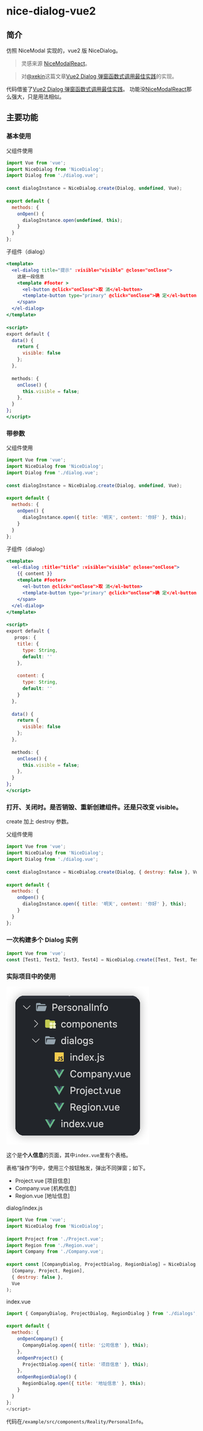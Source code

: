 # nice-dialog-vue2

## 简介

仿照 NiceModal 实现的，vue2 版 NiceDialog。

> 灵感来源 [NiceModalReact](https://github.com/eBay/nice-modal-react)。

> 对[@xekin](https://juejin.cn/user/1714893869023960/posts)这篇文章[Vue2 Dialog 弹窗函数式调用最佳实践](https://juejin.cn/post/7188056420212801591)的实现。

代码借鉴了[Vue2 Dialog 弹窗函数式调用最佳实践](https://juejin.cn/post/7188056420212801591)。
功能没[NiceModalReact](https://github.com/eBay/nice-modal-react)那么强大，只是用法相似。

## 主要功能

### 基本使用

父组件使用

```jsx
import Vue from 'vue';
import NiceDialog from 'NiceDialog';
import Dialog from './dialog.vue';

const dialogInstance = NiceDialog.create(Dialog, undefined, Vue);

export default {
  methods: {
    onOpen() {
      dialogInstance.open(undefined, this);
    }
  }
};
```

子组件（dialog）

```jsx
<template>
  <el-dialog title="提示" :visible="visible" @close="onClose">
    这是一段信息
    <template #footer >
      <el-button @click="onClose">取 消</el-button>
      <template-button type="primary" @click="onClose">确 定</el-button>
    </span>
  </el-dialog>
</template>

<script>
export default {
  data() {
    return {
      visible: false
    };
  },

  methods: {
    onClose() {
      this.visible = false;
    },
  }
};
</script>
```

### 带参数

父组件使用

```jsx
import Vue from 'vue';
import NiceDialog from 'NiceDialog';
import Dialog from './dialog.vue';

const dialogInstance = NiceDialog.create(Dialog, undefined, Vue);

export default {
  methods: {
    onOpen() {
      dialogInstance.open({ title: '明天', content: '你好' }, this);
    }
  }
};
```

子组件（dialog）

```jsx
<template>
  <el-dialog :title="title" :visible="visible" @close="onClose">
    {{ content }}
    <template #footer>
      <el-button @click="onClose">取 消</el-button>
      <template-button type="primary" @click="onClose">确 定</el-button>
    </span>
  </el-dialog>
</template>

<script>
export default {
   props: {
    title: {
      type: String,
      default: ''
    },

    content: {
      type: String,
      default: ''
    }
  },

  data() {
    return {
      visible: false
    };
  },

  methods: {
    onClose() {
      this.visible = false;
    },
  }
};
</script>
```

### 打开、关闭时。是否销毁、重新创建组件。还是只改变 visible。

create 加上 destroy 参数。

父组件使用

```jsx
import Vue from 'vue';
import NiceDialog from 'NiceDialog';
import Dialog from './dialog.vue';

const dialogInstance = NiceDialog.create(Dialog, { destroy: false }, Vue);

export default {
  methods: {
    onOpen() {
      dialogInstance.open({ title: '明天', content: '你好' }, this);
    }
  }
};
```

### 一次构建多个 Dialog 实例

```jsx
import Vue from 'vue';
const [Test1, Test2, Test3, Test4] = NiceDialog.create([Test, Test, Test, Test], undefined, Vue);
```

### 实际项目中的使用

![实际项目中的使用](./assets/examle_reality.png)

这个是**个人信息**的页面，其中`index.vue`里有个表格。

表格“操作”列中，使用三个按钮触发，弹出不同弹窗；如下。

- Project.vue [项目信息]
- Company.vue  [机构信息]
- Region.vue [地址信息]

dialog/index.js

```jsx
import Vue from 'vue';
import NiceDialog from 'NiceDialog';

import Project from './Project.vue';
import Region from './Region.vue';
import Company from './Company.vue';

export const [CompanyDialog, ProjectDialog, RegionDialog] = NiceDialog.create(
  [Company, Project, Region],
  { destroy: false },
  Vue
);
```

index.vue

```jsx
import { CompanyDialog, ProjectDialog, RegionDialog } from './dialogs';

export default {
  methods: {
    onOpenCompany() {
      CompanyDialog.open({ title: '公司信息' }, this);
    },
    onOpenProject() {
      ProjectDialog.open({ title: '项目信息' }, this);
    },
    onOpenRegionDialog() {
      RegionDialog.open({ title: '地址信息' }, this);
    }
  }
};
</script>

```

代码在`/example/src/components/Reality/PersonalInfo`。
